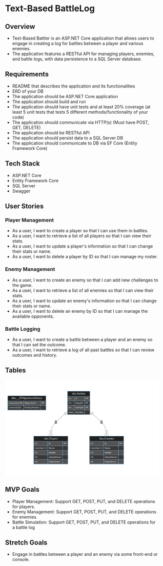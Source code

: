 # Text-Based BattleLog
## Overview
- Text-Based Battler is an ASP.NET Core application that allows users to engage in creating a log for battles between a player and various enemies. 
- The application features a RESTful API for managing players, enemies, and battle logs, with data persistence to a SQL Server database.

## Requirements
- README that describes the application and its functionalities
- ERD of your DB
- The application should be ASP.NET Core application
- The application should build and run
- The application should have unit tests and at least 20% coverage (at least 5 unit tests that tests 5 different methods/functionality of your code)
- The application should communicate via HTTP(s) (Must have POST, GET, DELETE)
- The application should be RESTful API
- The application should persist data to a SQL Server DB
- The application should communicate to DB via EF Core (Entity Framework Core)

## Tech Stack
- ASP.NET Core
- Entity Framework Core
- SQL Server
- Swagger

## User Stories
### Player Management
- As a user, I want to create a player so that I can use them in battles.
- As a user, I want to retrieve a list of all players so that I can view their stats.
- As a user, I want to update a player's information so that I can change their stats or name.
- As a user, I want to delete a player by ID so that I can manage my roster.
### Enemy Management
- As a user, I want to create an enemy so that I can add new challenges to the game.
- As a user, I want to retrieve a list of all enemies so that I can view their stats.
- As a user, I want to update an enemy's information so that I can change their stats or name.
- As a user, I want to delete an enemy by ID so that I can manage the available opponents.
### Battle Logging
- As a user, I want to create a battle between a player and an enemy so that I can set the outcome.
- As a user, I want to retrieve a log of all past battles so that I can review outcomes and history.

## Tables
![ERD](./ERD.png)

## MVP Goals
- Player Management: Support GET, POST, PUT, and DELETE operations for players.
- Enemy Management: Support GET, POST, PUT, and DELETE operations for enemies.
- Battle Simulation:  Support GET, POST, PUT, and DELETE operations for a battle log

## Stretch Goals
- Engage in battles between a player and an enemy via some front-end or console.